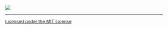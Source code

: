 [![](https://comsysto.github.io/Display-Override-PropertyList-File-Parser-and-Generator-with-HiDPI-Support-For-Scaled-Resolutions//assets/images/opengraph.png)](https://comsysto.github.io/Display-Override-PropertyList-File-Parser-and-Generator-with-HiDPI-Support-For-Scaled-Resolutions/)



----

[Licensed under the MIT License](./LICENSE.md)
